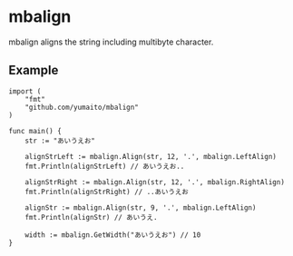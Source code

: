 # mbalign

mbalign aligns the string including multibyte character.

## Example

```golang
import (
    "fmt"
    "github.com/yumaito/mbalign"
)

func main() {
    str := "あいうえお"

    alignStrLeft := mbalign.Align(str, 12, '.', mbalign.LeftAlign)
    fmt.Println(alignStrLeft) // あいうえお..

    alignStrRight := mbalign.Align(str, 12, '.', mbalign.RightAlign)
    fmt.Println(alignStrRight) // ..あいうえお

    alignStr := mbalign.Align(str, 9, '.', mbalign.LeftAlign)
    fmt.Println(alignStr) // あいうえ.

    width := mbalign.GetWidth("あいうえお") // 10
}
```
